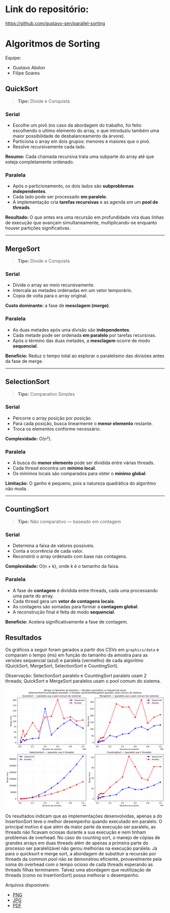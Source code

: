 # Link do repositório:
https://github.com/gustavo-sen/parallel-sorting

# Algoritmos de Sorting

Equipe: 
 - Gustavo Abdon
 - Filipe Soares

## QuickSort

> **Tipo:** Divide e Conquista

### Serial
- Escolhe um pivô (no caso da abordagem do trabalho, foi feito escolhendo o ultimo elemento do array, o que introduziu também uma maior possibilidade de desbalanceamento da árvore).
- Particiona o array em dois grupos: menores e maiores que o pivô.
- Resolve recursivamente cada lado.

**Resumo:** Cada chamada recursiva trata uma subparte do array até que esteja completamente ordenado.

### Paralela
- Após o particionamento, os dois lados são **subproblemas independentes**.
- Cada lado pode ser processado **em paralelo**.
- A implementação cria **tarefas recursivas** e as agenda em um **pool de threads**.

**Resultado:** O que antes era uma recursão em profundidade vira duas linhas de execução que avançam simultaneamente, multiplicando-se enquanto houver partições significativas.

---

## MergeSort

> **Tipo:** Divide e Conquista

### Serial
- Divide o array ao meio recursivamente.
- Intercala as metades ordenadas em um vetor temporário.
- Copia de volta para o array original.

**Custo dominante:** a fase de **mesclagem (merge)**.

### Paralela
- As duas metades após uma divisão são **independentes**.
- Cada metade pode ser ordenada **em paralelo** por tarefas recursivas.
- Após o término das duas metades, a **mesclagem** ocorre de modo **sequencial**.

**Benefício:** Reduz o tempo total ao explorar o paralelismo das divisões antes da fase de merge.

---

## SelectionSort

> **Tipo:** Comparativo Simples

### Serial
- Percorre o array posição por posição.
- Para cada posição, busca linearmente o **menor elemento** restante.
- Troca os elementos conforme necessário.

**Complexidade:** O(n²).

### Paralela
- A busca do **menor elemento** pode ser dividida entre várias threads.
- Cada thread encontra um **mínimo local**.
- Os mínimos locais são comparados para obter o **mínimo global**.

**Limitação:** O ganho é pequeno, pois a natureza quadrática do algoritmo não muda.

---

## CountingSort

> **Tipo:** Não comparativo — baseado em contagem

### Serial
- Determina a faixa de valores possíveis.
- Conta a ocorrência de cada valor.
- Reconstrói o array ordenado com base nas contagens.

**Complexidade:** O(n + k), onde *k* é o tamanho da faixa.

### Paralela
- A fase de **contagem** é dividida entre threads, cada uma processando uma parte do array.
- Cada thread gera um **vetor de contagens locais**.
- As contagens são somadas para formar a **contagem global**.
- A reconstrução final é feita de modo **sequencial**.

**Benefício:** Acelera significativamente a fase de contagem.  


## Resultados

Os gráficos a seguir foram gerados a partir dos CSVs em `graphics/data` e comparam o tempo (ms) em função do tamanho da amostra para as versões sequencial (azul) e paralela (vermelho) de cada algoritmo (QuickSort, MergeSort, SelectionSort e CountingSort).

Observação: SelectionSort paralelo e CountingSort paralelo usam 2 threads; QuickSort e MergeSort paralelos usam o pool comum do sistema.

![Tempo vs Tamanho da Amostra — Paralelo (vermelho) vs Sequencial (azul)](graphics/graphics/speed_vs_sample_size_grid.png)

Os resultados indicam que as implementações desenvolvidas, apenas a do InsertionSort teve o melhor desempenho quando executado em paralelo.
O principal motivo é que além da maior parte da execução ser paralelo, as threads não ficavam ociosas durante a sua execução e nem tinham problemas de overhead.
No caso do counting sort, o manejo de cópias de grandes arrays em duas threads além de apenas a primeira parte do processo ser paralelizável não gerou melhorias na execução paralela.
Já para o quicksort e merge sort, a abordagem de substituir a recursão por threads da common pool não se demonstrou eficiente, provavelmente pela soma do overhead com o tempo ocioso de cada threads esperando as threads filhas terminarem.
Talvez uma abordagem que reutilização de threads (como no InsertionSort) possa melhorar o desempenho.

Arquivos disponíveis:
- [PNG](graphics/graphics/speed_vs_sample_size_grid.png)
- [JPG](graphics/graphics/speed_vs_sample_size_grid.jpg)
- [PDF](graphics/graphics/speed_vs_sample_size_grid.pdf)
